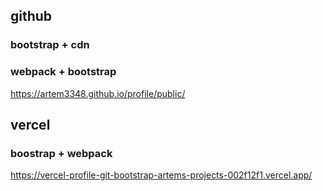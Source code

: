 ## github

### bootstrap + cdn
<!-- https://artem3348.github.io/profile/ -->

### webpack + bootstrap

https://artem3348.github.io/profile/public/

## vercel

### boostrap + webpack

https://vercel-profile-git-bootstrap-artems-projects-002f12f1.vercel.app/